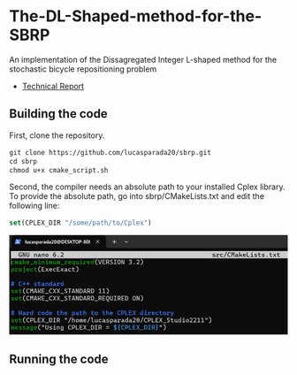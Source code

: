 # The-DL-Shaped-method-for-the-SBRP
An implementation of the Dissagregated Integer L-shaped method for the stochastic bicycle repositioning problem

* [Technical Report](https://www.cirrelt.ca/documentstravail/cirrelt-2024-26.pdf)

## Building the code

First, clone the repository.

```shell
git clone https://github.com/lucasparada20/sbrp.git
cd sbrp
chmod u+x cmake_script.sh
```
Second, the compiler needs an absolute path to your installed Cplex library. To provide the absolute path, go into sbrp/CMakeLists.txt and edit the following line:

```cmake
set(CPLEX_DIR "/some/path/to/Cplex")
```

![nano src/CMakeLists.txt](/image.png)

## Running the code
